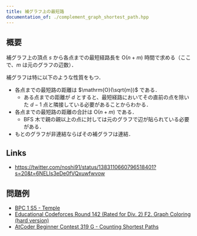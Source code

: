 ```yaml
---
title: 補グラフ上の最短路
documentation_of: ./complement_graph_shortest_path.hpp
---
```



## 概要
補グラフ上の頂点 $s$ から各点までの最短経路長を $\mathrm{O}(n + m)$ 時間で求める（ここで、$m$ は元のグラフの辺数）．

補グラフは特に以下のような性質をもつ．
- 各点までの最短路の距離は $\mathrm{O}(\sqrt{m})$ である．
  - ある点までの距離が $d$ とすると、最短経路においてその直前の点を除いた $d - 1$ 点と隣接している必要があることからわかる．
- 各点までの最短路の距離の合計は $\mathrm{O}(n + m)$ である．
  - BFS 木で親の親以上の点に対しては元のグラフで辺が貼られている必要がある．
- もとのグラフが非連結ならばその補グラフは連結．

## Links
- https://twitter.com/noshi91/status/1383110660796518401?s=20&t=6NELIs3eDe0fVQxuwfwvow

## 問題例
- [BPC 1 S5 - Temple](https://dmoj.ca/problem/bpc1s5)
- [Educational Codeforces Round 142 (Rated for Div. 2) F2. Graph Coloring (hard version)](https://codeforces.com/contest/1792/problem/F2)
- [AtCoder Beginner Contest 319 G - Counting Shortest Paths](https://atcoder.jp/contests/abc319/tasks/abc319_g)
